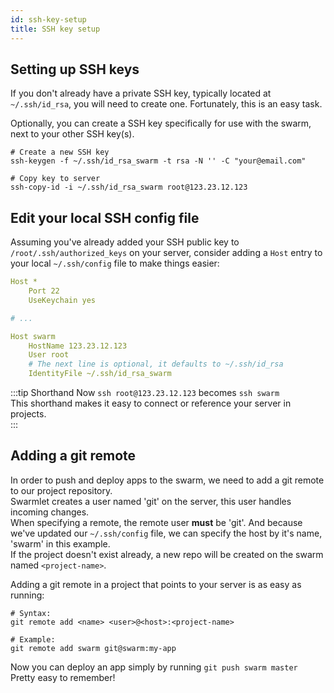 ```yaml
---
id: ssh-key-setup
title: SSH key setup
---
```


## Setting up SSH keys
If you don't already have a private SSH key, typically located at `~/.ssh/id_rsa`, you will need to create one. Fortunately, this is an easy task.  

Optionally, you can create a SSH key specifically for use with the swarm, next to your other SSH key(s).

```shell
# Create a new SSH key
ssh-keygen -f ~/.ssh/id_rsa_swarm -t rsa -N '' -C "your@email.com"

# Copy key to server
ssh-copy-id -i ~/.ssh/id_rsa_swarm root@123.23.12.123
```

## Edit your local SSH config file

Assuming you've already added your SSH public key to `/root/.ssh/authorized_keys` on your server, consider adding a `Host` entry to your local `~/.ssh/config` file to make things easier:

```yaml
Host *
    Port 22
    UseKeychain yes

# ...

Host swarm
    HostName 123.23.12.123
    User root
    # The next line is optional, it defaults to ~/.ssh/id_rsa
    IdentityFile ~/.ssh/id_rsa_swarm
```

:::tip Shorthand
Now `ssh root@123.23.12.123` becomes `ssh swarm`  
This shorthand makes it easy to connect or reference your server in projects.  
:::

## Adding a git remote

In order to push and deploy apps to the swarm, we need to add a git remote to our project repository.  
Swarmlet creates a user named 'git' on the server, this user handles incoming changes.  
When specifying a remote, the remote user **must** be 'git'. And because we've updated our `~/.ssh/config` file, we can specify the host by it's name, 'swarm' in this example.  
If the project doesn't exist already, a new repo will be created on the swarm named `<project-name>`.

Adding a git remote in a project that points to your server is as easy as running:
```shell
# Syntax:
git remote add <name> <user>@<host>:<project-name>

# Example:
git remote add swarm git@swarm:my-app
```


Now you can deploy an app simply by running `git push swarm master`  
Pretty easy to remember!
